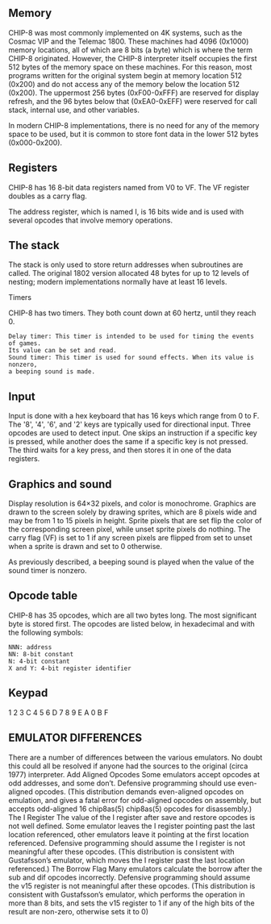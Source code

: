 ## Memory

CHIP-8 was most commonly implemented on 4K systems, such as the Cosmac VIP
and the Telemac 1800. These machines had 4096 (0x1000) memory locations,
all of which are 8 bits (a byte) which is where the term CHIP-8 originated.
However, the CHIP-8 interpreter itself occupies the first 512 bytes of the
memory space on these machines. For this reason, most programs written for
the original system begin at memory location 512 (0x200) and do not access
any of the memory below the location 512 (0x200). The uppermost 256 bytes
(0xF00-0xFFF) are reserved for display refresh, and the 96 bytes below that
(0xEA0-0xEFF) were reserved for call stack, internal use, and other variables.

In modern CHIP-8 implementations, there is no need for any of the memory space
to be used, but it is common to store font data in the lower 512 bytes
(0x000-0x200).

## Registers

CHIP-8 has 16 8-bit data registers named from V0 to VF. The VF register
doubles as a carry flag.

The address register, which is named I, is 16 bits wide and is used with
several opcodes that involve memory operations.

## The stack

The stack is only used to store return addresses when subroutines are called.
The original 1802 version allocated 48 bytes for up to 12 levels of nesting;
modern implementations normally have at least 16 levels.

Timers

CHIP-8 has two timers. They both count down at 60 hertz, until they reach 0.

    Delay timer: This timer is intended to be used for timing the events of games.
    Its value can be set and read.
    Sound timer: This timer is used for sound effects. When its value is nonzero,
    a beeping sound is made.

## Input

Input is done with a hex keyboard that has 16 keys which range from 0 to F.
The '8', '4', '6', and '2' keys are typically used for directional input.
Three opcodes are used to detect input. One skips an instruction if a specific
key is pressed, while another does the same if a specific key is not pressed.
The third waits for a key press, and then stores it in one of the data registers.

## Graphics and sound

Display resolution is 64×32 pixels, and color is monochrome. Graphics are drawn
to the screen solely by drawing sprites, which are 8 pixels wide and may be
from 1 to 15 pixels in height. Sprite pixels that are set flip the color of
the corresponding screen pixel, while unset sprite pixels do nothing.
The carry flag (VF) is set to 1 if any screen pixels are flipped from set to
unset when a sprite is drawn and set to 0 otherwise.

As previously described, a beeping sound is played when the value of the
sound timer is nonzero.

## Opcode table

CHIP-8 has 35 opcodes, which are all two bytes long. The most significant byte
is stored first. The opcodes are listed below, in hexadecimal and with the
following symbols:

    NNN: address
    NN: 8-bit constant
    N: 4-bit constant
    X and Y: 4-bit register identifier



## Keypad

1	2	3	C
4	5	6	D
7	8	9	E
A	0	B	F


## EMULATOR DIFFERENCES
There are a number of differences between the various emulators. No doubt this could all be resolved if anyone had the sources to the original (circa 1977) interpreter.
Add Aligned Opcodes
Some emulators accept opcodes at odd addresses, and some don’t. Defensive programming should use even-aligned opcodes. (This distribution demands even-aligned opcodes on emulation, and gives a fatal error for odd-aligned opcodes on assembly, but accepts odd-aligned
16
chip8as(5) chip8as(5)
opcodes for disassembly.)
The I Register
The value of the I register after save and restore opcodes is not well defined. Some emulator leaves the I register pointing past the last location referenced, other emulators leave it pointing at the first location referenced. Defensive programming should assume the I register is not meaningful after these opcodes. (This distribution is consistent with Gustafsson’s emulator, which moves the I register past the last location referenced.)
The Borrow Flag
Many emulators calculate the borrow after the sub and dif opcodes incorrectly. Defensive programming should assume the v15 register is not meaningful after these opcodes. (This distribution is consistent with Gustafsson’s emulator, which performs the operation in more than 8 bits, and sets the v15 register to 1 if any of the high bits of the result are non-zero, otherwise sets it to 0)